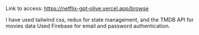 Link to access: https://netflix-gpt-olive.vercel.app/browse

I have used tailwind css, redux for state management, and the TMDB API for movies data
Used Firebase for email and password authentication.
